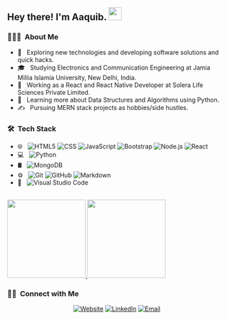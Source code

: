 
<h2> Hey there! I'm Aaquib. <img src="https://raw.githubusercontent.com/iampavangandhi/iampavangandhi/master/gifs/Hi.gif" width="30px">
</h2>

<h3> 👨🏻‍💻 &nbsp;About Me </h3>

- 🤔 &nbsp; Exploring new technologies and developing software solutions and quick hacks.
- 🎓 &nbsp; Studying Electronics and Communication Engineering at Jamia Millia Islamia University, New Delhi, India.
- 💼 &nbsp; Working as a React and React Native Developer at Solera Life Sciences Private Limited.
- 🌱 &nbsp; Learning more about Data Structures and Algorithms using Python.
- ✍️ &nbsp; Pursuing MERN stack projects as hobbies/side hustles.

<h3> 🛠 &nbsp;Tech Stack</h3>

- 🌐 &nbsp;
  ![HTML5](https://img.shields.io/badge/-HTML5-333333?style=flat&logo=HTML5)
  ![CSS](https://img.shields.io/badge/-CSS-333333?style=flat&logo=CSS3&logoColor=1572B6)
  ![JavaScript](https://img.shields.io/badge/-JavaScript-333333?style=flat&logo=javascript)
  ![Bootstrap](https://img.shields.io/badge/-Bootstrap-333333?style=flat&logo=bootstrap&logoColor=563D7C)
  ![Node.js](https://img.shields.io/badge/-Node.js-333333?style=flat&logo=node.js)
  ![React](https://img.shields.io/badge/-React-333333?style=flat&logo=react)
- 💻 &nbsp;
  ![Python](https://img.shields.io/badge/-Python-333333?style=flat&logo=python)
- 🛢 &nbsp;
  ![MongoDB](https://img.shields.io/badge/-MongoDB-333333?style=flat&logo=mongodb)
- ⚙️ &nbsp;
  ![Git](https://img.shields.io/badge/-Git-333333?style=flat&logo=git)
  ![GitHub](https://img.shields.io/badge/-GitHub-333333?style=flat&logo=github)
  ![Markdown](https://img.shields.io/badge/-Markdown-333333?style=flat&logo=markdown)
- 🔧 &nbsp;
  ![Visual Studio Code](https://img.shields.io/badge/-Visual%20Studio%20Code-333333?style=flat&logo=visual-studio-code&logoColor=007ACC)
<!--   ![RStudio](https://img.shields.io/badge/-RStudio-333333?style=flat&logo=rstudio)
  ![Eclipse](https://img.shields.io/badge/-Eclipse-333333?style=flat&logo=eclipse-ide&logoColor=2C2255) -->
<!-- - 🖥 &nbsp;
  ![Illustrator](https://img.shields.io/badge/-Illustrator-333333?style=flat&logo=adobe-illustrator)
  ![Photoshop](https://img.shields.io/badge/-Photoshop-333333?style=flat&logo=adobe-photoshop)
  ![InDesign](https://img.shields.io/badge/-InDesign-333333?style=flat&logo=adobe-indesign) -->

<br/>

<a href="https://github.com/aaquibdilkash">
  <img height="180em" src="https://github-readme-stats.vercel.app/api?username=aaquibdilkash&theme=buefy&show_icons=true" />
  <img height="180em" src="https://github-readme-stats.vercel.app/api/top-langs/?username=aaquibdilkash&theme=buefy&layout=compact" />
</a>

<br/>

<h3> 🤝🏻 &nbsp;Connect with Me </h3>

<p align="center">
<a href="https://aaquibdilkashdev.web.app"><img alt="Website" src="https://img.shields.io/badge/Website-aaquibdilkashdev.web.app-blue?style=flat-square&logo=google-chrome"></a>
<a href="https://www.linkedin.com/in/aaquibdilkash/"><img alt="LinkedIn" src="https://img.shields.io/badge/LinkedIn-Aaquib%20Dilkash-blue?style=flat-square&logo=linkedin"></a>
<!-- <a href="https://www.instagram.com/adityavs_/"><img alt="Instagram" src="https://img.shields.io/badge/Instagram-adityavs__-blue?style=flat-square&logo=instagram"></a> -->
<a href="mailto:aaquibdilkash@gmail.com"><img alt="Email" src="https://img.shields.io/badge/Email-aaquibdilkash@gmail.com-blue?style=flat-square&logo=gmail"></a>
</p>

